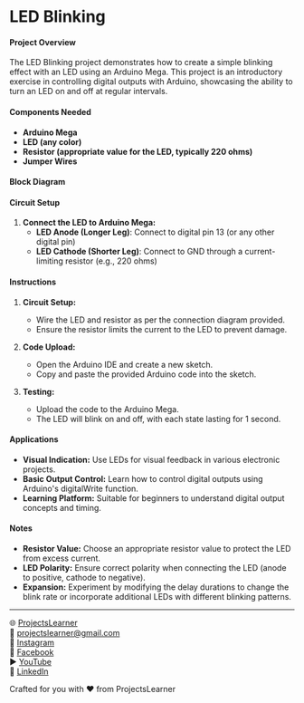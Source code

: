 # LED Blinking

#### Project Overview

The LED Blinking project demonstrates how to create a simple blinking effect with an LED using an Arduino Mega. This project is an introductory exercise in controlling digital outputs with Arduino, showcasing the ability to turn an LED on and off at regular intervals.

#### Components Needed

- **Arduino Mega**
- **LED (any color)**
- **Resistor (appropriate value for the LED, typically 220 ohms)**
- **Jumper Wires**

#### Block Diagram


#### Circuit Setup

1. **Connect the LED to Arduino Mega:**
   - **LED Anode (Longer Leg)**: Connect to digital pin 13 (or any other digital pin)
   - **LED Cathode (Shorter Leg)**: Connect to GND through a current-limiting resistor (e.g., 220 ohms)

#### Instructions

1. **Circuit Setup:**
   - Wire the LED and resistor as per the connection diagram provided.
   - Ensure the resistor limits the current to the LED to prevent damage.

2. **Code Upload:**
   - Open the Arduino IDE and create a new sketch.
   - Copy and paste the provided Arduino code into the sketch.

3. **Testing:**
   - Upload the code to the Arduino Mega.
   - The LED will blink on and off, with each state lasting for 1 second.

#### Applications

- **Visual Indication:** Use LEDs for visual feedback in various electronic projects.
- **Basic Output Control:** Learn how to control digital outputs using Arduino's digitalWrite function.
- **Learning Platform:** Suitable for beginners to understand digital output concepts and timing.

#### Notes

- **Resistor Value:** Choose an appropriate resistor value to protect the LED from excess current.
- **LED Polarity:** Ensure correct polarity when connecting the LED (anode to positive, cathode to negative).
- **Expansion:** Experiment by modifying the delay durations to change the blink rate or incorporate additional LEDs with different blinking patterns.

---

🌐 [ProjectsLearner](https://projectslearner.com/learn/arduino-mega-led-blinking)  
📧 [projectslearner@gmail.com](mailto:projectslearner@gmail.com)  
📸 [Instagram](https://www.instagram.com/projectslearner/)  
📘 [Facebook](https://www.facebook.com/projectslearner)  
▶️ [YouTube](https://www.youtube.com/@ProjectsLearner)  
📘 [LinkedIn](https://www.linkedin.com/in/projectslearner)  

Crafted for you with ❤️ from ProjectsLearner
